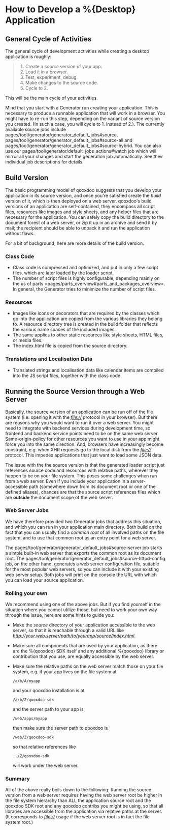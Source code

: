 How to Develop a %{Desktop} Application
=======================================

General Cycle of Activities
---------------------------

The general cycle of development activities while creating a desktop application is roughly:

> 1.  Create a *source* version of your app.
> 2.  Load it in a browser.
> 3.  Test, experiment, debug.
> 4.  Make changes to the source code.
> 5.  Cycle to 2.

This will be the main cycle of your activities.

Mind that you start with a Generator run creating your application. This is necessary to produce a runnable application that will work in a browser. You might have to re-run this step, depending on the variant of source version you created. (In such a case, you will cycle to 1. instead of 2.). The currently available source jobs include pages/tool/generator/generator\_default\_jobs\#source, pages/tool/generator/generator\_default\_jobs\#source-all and pages/tool/generator/generator\_default\_jobs\#source-hybrid. You can also use our pages/tool/generator/default\_jobs\_actions\#watch job which will mirror all your changes and start the generation job automatically. See their individual job descriptions for details.

Build Version
-------------

The basic programming model of qooxdoo suggests that you develop your application in its source version, and once you're satisfied create the *build* version of it, which is then deployed on a web server. qooxdoo's build versions of an application are self-contained, they encompass all script files, resources like images and style sheets, and any helper files that are necessary for the application. You can safely copy the build directory to the document forest of a web server, or zip it up in an archive and send it by mail; the recipient should be able to unpack it and run the application without flaws.

For a bit of background, here are more details of the build version.

### Class Code

-   Class code is compressed and optimized, and put in only a few script files, which are later loaded by the loader script.
-   The number of script files is highly configurable, depending mainly on the us of parts
    \<pages/parts\_overview\#parts\_and\_packages\_overview\>. In general, the Generator tries to minimize the number of script files.

### Resources

-   Images like icons or decorators that are required by the classes which go into the application are copied from the various libraries they belong to. A resource directory tree is created in the build folder that reflects the various name spaces of the included images.
-   The same applies to other static resources like style sheets, HTML files, or media files.
-   The index.html file is copied from the source directory.

### Translations and Localisation Data

-   Translated strings and localisation data like calendar items are compiled into the JS script files, together with the class code.

Running the Source Version through a Web Server
-----------------------------------------------

Basically, the source version of an application can be run off of the file system (i.e. opening it with the *<file://>* protocol in your browser). But there are reasons why you would want to run it over a web server. You might need to integrate with backend services during development time, so frontend and backend service points need to be on the same web server. Same-origin-policy for other resources you want to use in your app might force you into the same direction. And, browsers have increasingly become constraint, e.g. when XHR requests go to the local disk from the *<file://>* protocol. This impedes applications that just want to load some JSON data.

The issue with the the source version is that the generated loader script just references source code and resources with relative paths, wherever they happen to be on your file system. This poses some challenges when run from a web server. Even if you include your application in a server-accessible path (somewhere down from its document root or one of the defined aliases), chances are that the source script references files which are **outside** the document scope of the web server.

### Web Server Jobs

We have therefore provided two Generator jobs that address this situation, and which you can run in your application main directory. Both build on the fact that you can usually find a *common root* of all involved paths on the file system, and to use that common root as an entry point for a web server.

The pages/tool/generator/generator\_default\_jobs\#source-server job starts a simple built-in web server that exports the common root as its document root. The pages/tool/generator/generator\_default\_jobs\#source-httpd-config job, on the other hand, generates a web server configuration file, suitable for the most popular web servers, so you can include it with your existing web server setup. Both jobs will print on the console the URL with which you can load your source application.

### Rolling your own

We recommend using one of the above jobs. But if you find yourself in the situation where you cannot utilize those, but need to work your own way through the issue, here are some hints to guide you:

-   Make the *source* directory of your application accessible to the web server, so that it is reachable through a valid URL like *<http://your.web.server/path/to/yourapp/source/index.html>*.
-   Make sure all components that are used by your application, as there are the %{qooxdoo} SDK itself and any additional %{qooxdoo} library or contribution that you use, are equally accessible by the web server.
-   Make sure the relative paths on the web server match those on your file system, e.g. if your app lives on the file system at

        /a/b/A/myapp

    and your qooxdoo installation is at

        /a/b/Z/qooxdoo-sdk

    and the server path to your app is

        /web/apps/myapp

    then make sure the server path to qooxdoo is

        /web/Z/qooxdoo-sdk

    so that relative references like

        ../Z/qooxdoo-sdk

    will work under the web server.

### Summary

All of the above really boils down to the following: Running the source version from a web server requires having the web server root be higher in the file system hierarchy than ALL the application source root and the qooxdoo SDK root and any qooxdoo contribs you might be using, so that all libraries are accessible from the application via relative paths at the server. (It corresponds to *<file://>* usage if the web server root is in fact the file system root.)
